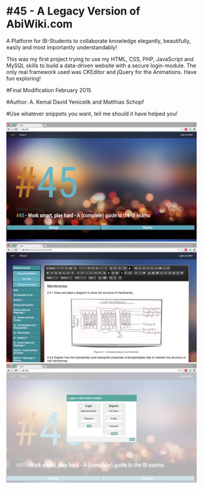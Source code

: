 # \#45 - A Legacy Version of AbiWiki.com
A Platform for IB-Students to collaborate knowledge elegantly, beautifully, easily and most importantly understandably!

This was my first project trying to use my HTML, CSS, PHP, JavaScript and MySQL skills to build a 
data-driven website with a secure login-module. The only real framework used was CKEditor and jQuery for the Animations.
Have fun exploring!

\#Final Modification February 2015

\#Author: A. Kemal David Yenicelik and Matthias Schopf

\#Use whatever snippets you want, tell me should it have helped you!


![Landing Page](https://github.com/DaveTheAl/abiwiki/blob/master/demopics/landing.png?raw=true)
![Editor Page](https://raw.githubusercontent.com/DaveTheAl/abiwiki/master/demopics/editor.png)
![Login Dialogue](https://github.com/DaveTheAl/abiwiki/blob/master/demopics/login.png?raw=true)
